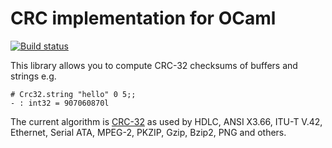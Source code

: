 CRC implementation for OCaml
============================

[![Build status](https://travis-ci.org/xapi-project/ocaml-crc.png?branch=master)](https://travis-ci.org/xapi-project/ocaml-crc)

This library allows you to compute CRC-32 checksums of buffers
and strings e.g.

```
# Crc32.string "hello" 0 5;;
- : int32 = 907060870l
```

The current algorithm is
[CRC-32](http://en.wikipedia.org/wiki/Cyclic_redundancy_check#Commonly_used_and_standardized_CRCs)
as used by HDLC, ANSI X3.66, ITU-T V.42,
Ethernet, Serial ATA, MPEG-2, PKZIP, Gzip, Bzip2, PNG and
others.


